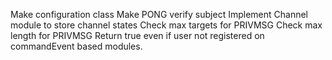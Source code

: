 Make configuration class
Make PONG verify subject
Implement Channel module to store channel states
Check max targets for PRIVMSG
Check max length for PRIVMSG
Return true even if user not registered on commandEvent based modules.
